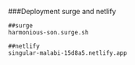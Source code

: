 ###Deployment surge and netlify 

```
##surge 
harmonious-son.surge.sh

```
```
##netlify 
singular-malabi-15d8a5.netlify.app

```
